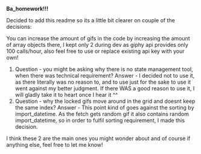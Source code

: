 <B>Ba_homework!!!</B>

Decided to add this readme so its a little bit clearer on couple of the decisions:

You can increase the amount of gifs in the code by increasing the amount of array objects there, I kept only 2 during dev as giphy api provides only 100 calls/hour, also feel free to use or replace existing api key with your own!

1. Question - you might be asking why there is no state management tool, when there was technical requirement?
    Answer - I decided not to use it, as there literally was no reason to, and to use just for the sake to use it went against my better judgment. If there WAS a good reason to use it, I will gladly take it to heart once I hear it ^^
2. Question - why the locked gifs move around in the grid and doesnt keep the same index?
    Answer - This point kind of goes against the sorting by import_datetime. As the fetch gets random gif it also contains random import_datetime, so in order to fulfil sorting requirement, I made this decision.

I think these 2 are the main ones you might wonder about and of course if anything else, feel free to let me know!

